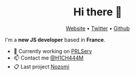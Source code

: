 <h1 align="center">Hi there 👋</h1>

<p align="center">
  <a href="http://hichaaamyt.fr">Website</a> •
  <a href="https://twitter.com/H1CH444M">Twitter</a> •
  <a href="https://github.com/H1CH444MREB0RN">Github</a>
</p>

I'm a __new JS developer__ based in __France__. 

* 💼 Currently working on [PRLServ](https://www.discord.gg/PRL) <br/>
* 📫 Contact me [@H1CH444M](https://twitter.com/H1CH444M) <br/>
* 📋 Last project [Nozomi](https://discord.gg/XumNeQ8swA)
